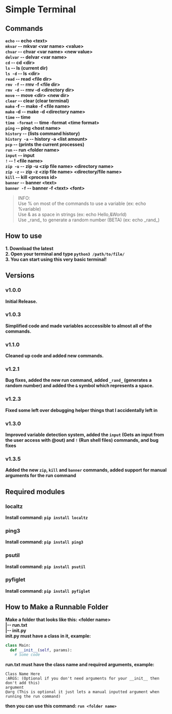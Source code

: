 # Simple Terminal

## Commands
**```echo``` -- echo \<text\>\
```mkvar``` -- mkvar \<var name\> \<value\>\
```chvar``` -- chvar \<var name\> \<new value\>\
```delvar``` -- delvar \<var name\>\
```cd``` -- cd \<dir\>\
```ls``` -- ls (current dir)\
```ls -d``` -- ls \<dir>\
```read``` -- read \<file dir>\
```rmv -f``` -- rmv -f \<file dir>\
```rmv -d``` -- rmv -d \<directory dir>\
```move``` -- move \<dir\> \<new dir\>\
```clear``` -- clear (clear terminal)\
```make``` -f -- make -f \<file name\>\
```make``` -d -- make -d \<directory name\>\
```time``` -- time\
```time -format``` -- time -format \<time format\>\
```ping``` -- ping \<host name\>\
```history``` -- (lists command history)\
```history -a``` -- history -a \<list amount\>\
```pcp``` -- (prints the current processes)\
```run``` -- run \<folder name>\
```input``` -- input <text>\
```!``` -- ! \<file name>\
```zip -u``` -- zip -u \<zip file name> \<directory name>\
```zip -z``` -- zip -z \<zip file name> <directory/file name>\
```kill``` -- kill \<process id>\
```banner``` -- banner \<text>\
```banner -f``` -- banner -f \<text> \<font>**

> INFO:\
> Use % on most of the commands to use a variable (ex: echo %variable)\
> Use & as a space in strings (ex: echo Hello,&World)\
> Use \_rand_ to generate a random number (BETA) (ex: echo \_rand_)

## How to use
**1. Download the latest\
2. Open your terminal and type ```python3 /path/to/file/```\
3. You can start using this very basic terminal!**
## Versions
### v1.0.0
**Initial Release.**
### v1.0.3
**Simplified code and made variables acccessible to almost all of the commands.**
### v1.1.0
**Cleaned up code and added new commands.**
### v1.2.1
**Bug fixes, added the new run command, added ```_rand_``` (generates a random number) and added the ```&``` symbol which represents a space.**
### v1.2.3
**Fixed some left over debugging helper things that I accidentally left in**
### v1.3.0
**Improved variable detection system, added the ```input``` (Gets an input from the user access with @out) and ```!``` (Run shell files) commands, and bug fixes**
### v1.3.5
**Added the new ```zip```, ```kill``` and ```banner``` commands, added support for manual arguments for the run command**

## Required modules
### localtz
**Install command: ```pip install localtz```**
### ping3
**Install command: ```pip install ping3```**
### psutil
**Install command: ```pip install psutil```**
### pyfiglet
**Install command: ```pip install pyfiglet```**

## How to Make a Runnable Folder
**Make a folder that looks like this:
\<folder name>\
|-- run.txt\
|-- init.py\
init.py must have a class in it, example:**

```python
class Main:
  def __init__(self, params):
    # Some code
  ```

**run.txt must have the class name and required arguments, example:**

```text
Class Name Here
:ARGS: (Optional if you don't need arguments for your __init__ then don't add this)
argument
@arg (This is optional it just lets a manual inputted argument when running the run command)
```
**then you can use this command: ```run <folder name>```**

